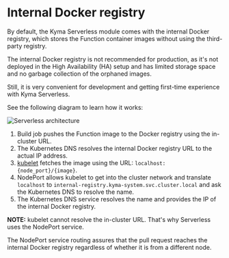 # Internal Docker registry

By default, the Kyma Serverless module comes with the internal Docker registry, which stores the Function container images without using the third-party registry.

The internal Docker registry is not recommended for production, as it's not deployed in the High Availability (HA) setup and has limited storage space and no garbage collection of the orphaned images.

Still, it is very convenient for development and getting first-time experience with Kyma Serverless.

See the following diagram to learn how it works:

![Serverless architecture](./assets/svls-internal-registry.svg)

1. Build job pushes the Function image to the Docker registry using the in-cluster URL.
2. The Kubernetes DNS resolves the internal Docker registry URL to the actual IP address.
3. [kubelet](https://kubernetes.io/docs/reference/command-line-tools-reference/kubelet/) fetches the image using the URL: `localhost:{node_port}/{image}`.
4. NodePort allows kubelet to get into the cluster network and translate `localhost` to `internal-registry.kyma-system.svc.cluster.local` and ask the Kubernetes DNS to resolve the name.
5. The Kubernetes DNS service resolves the name and provides the IP of the internal Docker registry.

**NOTE:** kubelet cannot resolve the in-cluster URL. That's why Serverless uses the NodePort service. 

The NodePort service routing assures that the pull request reaches the internal Docker registry regardless of whether it is from a different node.